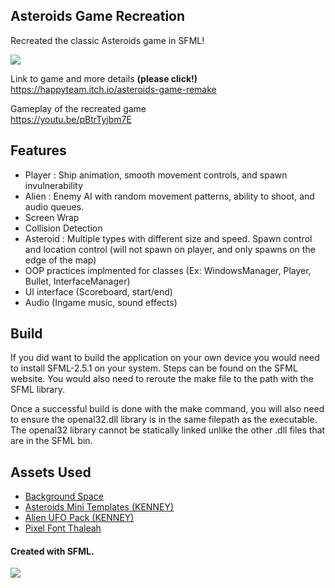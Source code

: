 ## Asteroids Game Recreation

Recreated the classic Asteroids game in SFML!

![](https://media.giphy.com/media/WItEjASFX6fhe9gsUY/giphy.gif)

Link to game and more details <b>(please click!)</b>  
https://happyteam.itch.io/asteroids-game-remake

Gameplay of the recreated game  
https://youtu.be/pBtrTyjbm7E

## Features

- Player : Ship animation, smooth movement controls, and spawn invulnerability
- Alien : Enemy AI with random movement patterns, ability to shoot, and audio queues.
- Screen Wrap
- Collision Detection
- Asteroid : Multiple types with different size and speed. Spawn control and location control (will not spawn on player, and only spawns on the edge of the map)
- OOP practices implmented for classes (Ex: WindowsManager, Player, Bullet, InterfaceManager)
- UI interface (Scoreboard, start/end)
- Audio (Ingame music, sound effects)

## Build

If you did want to build the application on your own device you would need to install SFML-2.5.1 on your system.
Steps can be found on the SFML website.
You would also need to reroute the make file to the path with the SFML library.

Once a successful build is done with the make command,
you will also need to ensure the openal32.dll library is in the same filepath as the executable.
The openal32 library cannot be statically linked unlike the other .dll files that are in the SFML bin.

## Assets Used

- [Background Space](https://bacteri.itch.io/background-space)
- [Asteroids Mini Templates (KENNEY)](https://raphaeljaes.itch.io/asteroids-mini-template)
- [Alien UFO Pack (KENNEY)](https://www.kenney.nl/assets/alien-ufo-pack)
- [Pixel Font Thaleah](https://tinyworlds.itch.io/free-pixel-font-thaleah)

#### Created with SFML.

![](https://media.giphy.com/media/k46qOThO6r3s5j4YYQ/giphy.gif)
